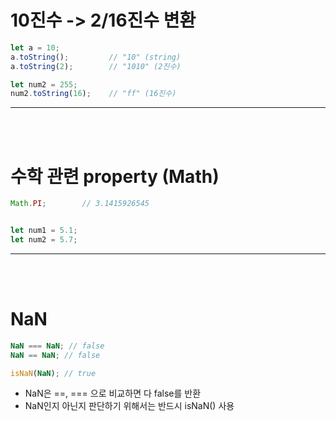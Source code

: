 # 10진수 -> 2/16진수 변환
```javascript
let a = 10;
a.toString();         // "10" (string)
a.toString(2);        // "1010" (2진수)

let num2 = 255;
num2.toString(16);    // "ff" (16진수)
```

___
<br/>
<br/>

# 수학 관련 property (Math)
```javascript
Math.PI;        // 3.1415926545


let num1 = 5.1;
let num2 = 5.7;
```
___
<br/>
<br/>

# NaN
```javascript
NaN === NaN; // false
NaN == NaN; // false

isNaN(NaN); // true
```
- NaN은 ==, === 으로 비교하면 다 false를 반환
- NaN인지 아닌지 판단하기 위해서는 반드시 isNaN() 사용

